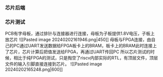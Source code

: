 
### 芯片后端


### 芯片测试
PCB有字母板，通过排针与连接器进行连接，母板为子板提供1.8V电压，子板上放芯片
![[Pasted image 20240202161946.png|450]]
母板与FPGA连接，由自己的PC通过UART发送数据给FPGA板卡上的BRAM，板卡上的BRAM此时连接上了芯片，芯片计算后把值发送给FPGA，再通过UART传回PC
所以芯片测试的时候，相比于纯FPGA的测试，只是掏空了riscv内部实际的RTL，有顶层文件，顶层文件的输入引脚直接连接到芯片。
![[Pasted image 20240202165248.png|600]]
